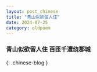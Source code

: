 ```yaml
---
layout: post_chinese
title: "青山似欲留人住"
date: 2024-07-25
category: oldpoem
---
```


### 青山似欲留人住 百匝千遭绕郡城
{: .chinese-blog }
